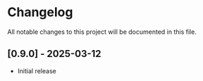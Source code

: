 # Changelog

All notable changes to this project will be documented in this file.


## [0.9.0] - 2025-03-12

- Initial release

